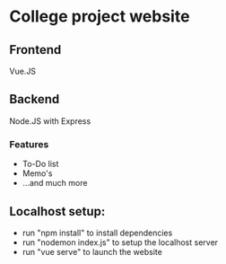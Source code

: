 
# College project website

## Frontend
Vue.JS
## Backend
Node.JS with Express

### Features
  
  - To-Do list
  - Memo's
  - ...and much more

## Localhost setup:
- run "npm install" to install dependencies
- run "nodemon index.js" to setup the localhost server
- run "vue serve" to launch the website

